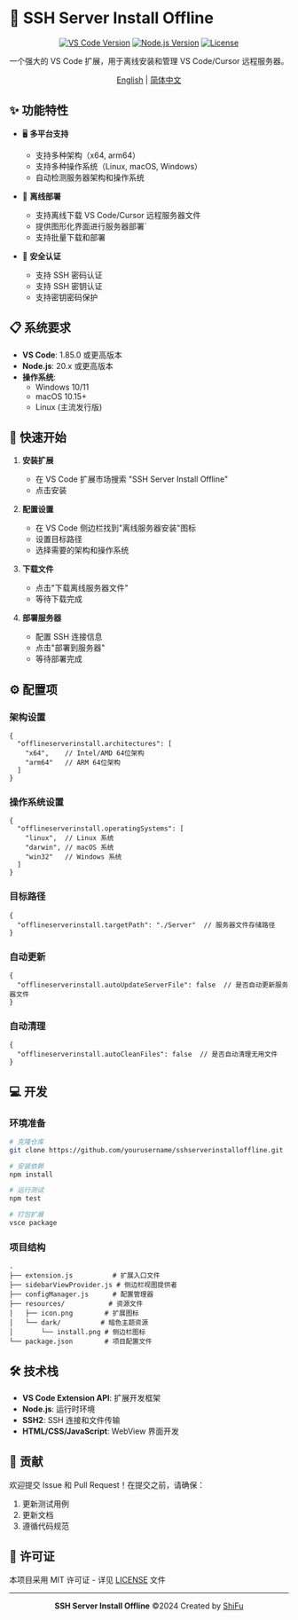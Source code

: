 # 🚀 SSH Server Install Offline

<div align="center">

[![VS Code Version](https://img.shields.io/badge/VS%20Code-1.85.0+-blue)](https://code.visualstudio.com/)
[![Node.js Version](https://img.shields.io/badge/Node.js-20.x-green)](https://nodejs.org/)
[![License](https://img.shields.io/badge/License-MIT-yellow.svg)](https://github.com/supshifu/offlineserverinstall/blob/main/LICENSE)

一个强大的 VS Code 扩展，用于离线安装和管理 VS Code/Cursor 远程服务器。

[English](./README.en.md) | [简体中文](./README.md)

</div>

## ✨ 功能特性

- 🖥️ **多平台支持**
  - 支持多种架构（x64, arm64）
  - 支持多种操作系统（Linux, macOS, Windows）
  - 自动检测服务器架构和操作系统

- 🔄 **离线部署**
  - 支持离线下载 VS Code/Cursor 远程服务器文件
  - 提供图形化界面进行服务器部署`
  - 支持批量下载和部署

- 🔐 **安全认证**
  - 支持 SSH 密码认证
  - 支持 SSH 密钥认证
  - 支持密钥密码保护

## 📋 系统要求

- **VS Code**: 1.85.0 或更高版本
- **Node.js**: 20.x 或更高版本
- **操作系统**:
  - Windows 10/11
  - macOS 10.15+
  - Linux (主流发行版)

## 🚀 快速开始

1. **安装扩展**
   - 在 VS Code 扩展市场搜索 "SSH Server Install Offline"
   - 点击安装

2. **配置设置**
   - 在 VS Code 侧边栏找到"离线服务器安装"图标
   - 设置目标路径
   - 选择需要的架构和操作系统

3. **下载文件**
   - 点击"下载离线服务器文件"
   - 等待下载完成

4. **部署服务器**
   - 配置 SSH 连接信息
   - 点击"部署到服务器"
   - 等待部署完成

## ⚙️ 配置项

### 架构设置
```jsonc
{
  "offlineserverinstall.architectures": [
    "x64",    // Intel/AMD 64位架构
    "arm64"   // ARM 64位架构
  ]
}
```

### 操作系统设置
```jsonc
{
  "offlineserverinstall.operatingSystems": [
    "linux",  // Linux 系统
    "darwin", // macOS 系统
    "win32"   // Windows 系统
  ]
}
```

### 目标路径
```jsonc
{
  "offlineserverinstall.targetPath": "./Server"  // 服务器文件存储路径
}
```

### 自动更新
```jsonc
{
  "offlineserverinstall.autoUpdateServerFile": false  // 是否自动更新服务器文件
}
```

### 自动清理
```jsonc
{
  "offlineserverinstall.autoCleanFiles": false  // 是否自动清理无用文件
}
```

## 💻 开发

### 环境准备
```bash
# 克隆仓库
git clone https://github.com/yourusername/sshserverinstalloffline.git

# 安装依赖
npm install

# 运行测试
npm test

# 打包扩展
vsce package
```

### 项目结构
```
.
├── extension.js          # 扩展入口文件
├── sidebarViewProvider.js # 侧边栏视图提供者
├── configManager.js      # 配置管理器
├── resources/           # 资源文件
│   ├── icon.png        # 扩展图标
│   └── dark/          # 暗色主题资源
│       └── install.png # 侧边栏图标
└── package.json        # 项目配置文件
```

## 🛠️ 技术栈

- **VS Code Extension API**: 扩展开发框架
- **Node.js**: 运行时环境
- **SSH2**: SSH 连接和文件传输
- **HTML/CSS/JavaScript**: WebView 界面开发

## 🤝 贡献

欢迎提交 Issue 和 Pull Request！在提交之前，请确保：

1. 更新测试用例
2. 更新文档
3. 遵循代码规范

## 📄 许可证

本项目采用 MIT 许可证 - 详见 [LICENSE](https://github.com/supshifu/offlineserverinstall/blob/main/LICENSE) 文件

---

<div align="center">

**SSH Server Install Offline** ©2024 Created by [ShiFu](https://github.com/supshifu)

</div>
